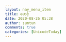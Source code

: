 ```yaml
---
layout: nav_menu_item
title: ဖောင့်
date: 2020-08-26 05:38
author: suntun
comments: true
categories: [UnicodeToday]
---
```


